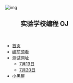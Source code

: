 ![img](/_media/logo.png)
<h2>&#12288 &#12288 实验学校编程 OJ</h2><br>

* [首页](/)
* [编前须看](/start/)
* 测试网址
	* [7月19日](/time/7-19/)
    * [7月20日](/time/7-20/)
* [小黑屋](/blackhome/)
